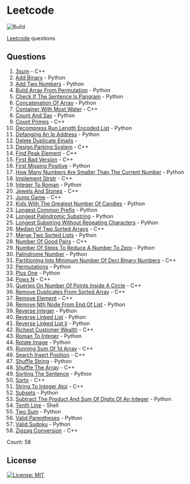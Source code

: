 # Leetcode

![Build](https://github.com/Zeyu-Li/leetcode/workflows/Generate%20MD/badge.svg)

[Leetcode](https://leetcode.com/) questions



## Questions 
 1. [3sum](https://leetcode.com/problems/3sum) - C++ 
 2. [Add Binary](https://leetcode.com/problems/add-binary) - Python 
 3. [Add Two Numbers](https://leetcode.com/problems/add-two-numbers) - Python 
 4. [Build Array From Permutation](https://leetcode.com/problems/build-array-from-permutation) - Python 
 5. [Check If The Sentence Is Pangram](https://leetcode.com/problems/check-if-the-sentence-is-pangram) - Python 
 6. [Concatenation Of Array](https://leetcode.com/problems/concatenation-of-array) - Python 
 7. [Container With Most Water](https://leetcode.com/problems/container-with-most-water) - C++ 
 8. [Count And Say](https://leetcode.com/problems/count-and-say) - Python 
 9. [Count Primes](https://leetcode.com/problems/count-primes) - C++ 
 10. [Decompress Run Length Encoded List](https://leetcode.com/problems/decompress-run-length-encoded-list) - Python 
 11. [Defanging An Ip Address](https://leetcode.com/problems/defanging-an-ip-address) - Python 
 12. [Delete Duplicate Emails](https://leetcode.com/problems/delete-duplicate-emails) -  
 13. [Design Parking System](https://leetcode.com/problems/design-parking-system) - C++ 
 14. [Find Peak Element](https://leetcode.com/problems/find-peak-element) - C++ 
 15. [First Bad Version](https://leetcode.com/problems/first-bad-version) - C++ 
 16. [First Missing Positive](https://leetcode.com/problems/first-missing-positive) - Python 
 17. [How Many Numbers Are Smaller Than The Current Number](https://leetcode.com/problems/how-many-numbers-are-smaller-than-the-current-number) - Python 
 18. [Implement Strstr](https://leetcode.com/problems/implement-strstr) - C++ 
 19. [Integer To Roman](https://leetcode.com/problems/integer-to-roman) - Python 
 20. [Jewels And Stones](https://leetcode.com/problems/jewels-and-stones) - C++ 
 21. [Jump Game](https://leetcode.com/problems/jump-game) - C++ 
 22. [Kids With The Greatest Number Of Candies](https://leetcode.com/problems/kids-with-the-greatest-number-of-candies) - Python 
 23. [Longest Common Prefix](https://leetcode.com/problems/longest-common-prefix) - Python 
 24. [Longest Palindromic Substring](https://leetcode.com/problems/longest-palindromic-substring) - Python 
 25. [Longest Substring Without Repeating Characters](https://leetcode.com/problems/longest-substring-without-repeating-characters) - Python 
 26. [Median Of Two Sorted Arrays](https://leetcode.com/problems/median-of-two-sorted-arrays) - C++ 
 27. [Merge Two Sorted Lists](https://leetcode.com/problems/merge-two-sorted-lists) - Python 
 28. [Number Of Good Pairs](https://leetcode.com/problems/number-of-good-pairs) - C++ 
 29. [Number Of Steps To Reduce A Number To Zero](https://leetcode.com/problems/number-of-steps-to-reduce-a-number-to-zero) - Python 
 30. [Palindrome Number](https://leetcode.com/problems/palindrome-number) - Python 
 31. [Partitioning Into Minimum Number Of Deci Binary Numbers](https://leetcode.com/problems/partitioning-into-minimum-number-of-deci-binary-numbers) - C++ 
 32. [Permutations](https://leetcode.com/problems/permutations) - Python 
 33. [Plus One](https://leetcode.com/problems/plus-one) - Python 
 34. [Powx N](https://leetcode.com/problems/powx-n) - C++ 
 35. [Queries On Number Of Points Inside A Circle](https://leetcode.com/problems/queries-on-number-of-points-inside-a-circle) - C++ 
 36. [Remove Duplicates From Sorted Array](https://leetcode.com/problems/remove-duplicates-from-sorted-array) - C++ 
 37. [Remove Element](https://leetcode.com/problems/remove-element) - C++ 
 38. [Remove Nth Node From End Of List](https://leetcode.com/problems/remove-nth-node-from-end-of-list) - Python 
 39. [Reverse Integer](https://leetcode.com/problems/reverse-integer) - Python 
 40. [Reverse Linked List](https://leetcode.com/problems/reverse-linked-list) - Python 
 41. [Reverse Linked List Ii](https://leetcode.com/problems/reverse-linked-list-ii) - Python 
 42. [Richest Customer Wealth](https://leetcode.com/problems/richest-customer-wealth) - C++ 
 43. [Roman To Integer](https://leetcode.com/problems/roman-to-integer) - Python 
 44. [Rotate Image](https://leetcode.com/problems/rotate-image) - Python 
 45. [Running Sum Of 1d Array](https://leetcode.com/problems/running-sum-of-1d-array) - C++ 
 46. [Search Insert Position](https://leetcode.com/problems/search-insert-position) - C++ 
 47. [Shuffle String](https://leetcode.com/problems/shuffle-string) - Python 
 48. [Shuffle The Array](https://leetcode.com/problems/shuffle-the-array) - C++ 
 49. [Sorting The Sentence](https://leetcode.com/problems/sorting-the-sentence) - Python 
 50. [Sqrtx](https://leetcode.com/problems/sqrtx) - C++ 
 51. [String To Integer Atoi](https://leetcode.com/problems/string-to-integer-atoi) - C++ 
 52. [Subsets](https://leetcode.com/problems/subsets) - Python 
 53. [Subtract The Product And Sum Of Digits Of An Integer](https://leetcode.com/problems/subtract-the-product-and-sum-of-digits-of-an-integer) - Python 
 54. [Tenth Line](https://leetcode.com/problems/tenth-line) - Shell 
 55. [Two Sum](https://leetcode.com/problems/two-sum) - Python 
 56. [Valid Parentheses](https://leetcode.com/problems/valid-parentheses) - Python 
 57. [Valid Sudoku](https://leetcode.com/problems/valid-sudoku) - Python 
 58. [Zigzag Conversion](https://leetcode.com/problems/zigzag-conversion) - C++ 

Count: 58


## License

[![License: MIT](https://img.shields.io/badge/License-MIT-blue.svg)](https://opensource.org/licenses/MIT)